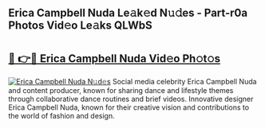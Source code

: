 ## Erica Campbell Nuda Le𝚊k𝚎d N𝚞𝚍es - Part-r0a Photos Vid𝚎o Le𝚊ks QLWbS

# <h2><a href="http://fbdtma.evod.top/?m=Erica+Campbell+Nuda">🔗 👉🔴 Erica Campbell Nuda Vid𝚎o Ph𝚘t𝚘s</a></h2>

[![Erica Campbell Nuda N𝚞d𝚎s](https://i.imgur.com/8V9OHl7.gif)](http://fbdtma.evod.top/?m=Erica+Campbell+Nuda)
Social media celebrity Erica Campbell Nuda and content producer, known for sharing dance and lifestyle themes through collaborative dance routines and brief videos. Innovative designer Erica Campbell Nuda, known for their creative vision and contributions to the world of fashion and design. 
